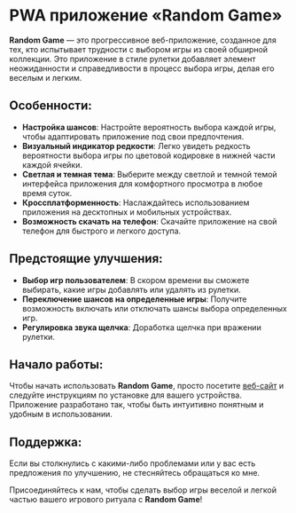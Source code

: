 # PWA приложение «Random Game»

**Random Game** — это прогрессивное веб-приложение, созданное для тех, кто испытывает трудности с выбором игры из своей обширной коллекции. Это приложение в стиле рулетки добавляет элемент неожиданности и справедливости в процесс выбора игры, делая его веселым и легким.

## Особенности:

- **Настройка шансов**: Настройте вероятность выбора каждой игры, чтобы адаптировать приложение под свои предпочтения.
- **Визуальный индикатор редкости**: Легко увидеть редкость вероятности выбора игры по цветовой кодировке в нижней части каждой ячейки.
- **Светлая и темная тема**: Выберите между светлой и темной темой интерфейса приложения для комфортного просмотра в любое время суток.
- **Кроссплатформенность**: Наслаждайтесь использованием приложения на десктопных и мобильных устройствах.
- **Возможность скачать на телефон**: Скачайте приложение на свой телефон для быстрого и легкого доступа.

## Предстоящие улучшения:

- **Выбор игр пользователем**: В скором времени вы сможете выбирать, какие игры добавлять или удалять из рулетки.
- **Переключение шансов на определенные игры**: Получите возможность включать или отключать шансы выбора определенных игр.
- **Регулировка звука щелчка**: Доработка щелчка при вражении рулетки.

## Начало работы:

Чтобы начать использовать **Random Game**, просто посетите [веб-сайт](https://roulette-chi-seven.vercel.app/) и следуйте инструкциям по установке для вашего устройства. Приложение разработано так, чтобы быть интуитивно понятным и удобным в использовании.

## Поддержка:

Если вы столкнулись с какими-либо проблемами или у вас есть предложения по улучшению, не стесняйтесь обращаться ко мне.

Присоединяйтесь к нам, чтобы сделать выбор игры веселой и легкой частью вашего игрового ритуала с **Random Game**!
